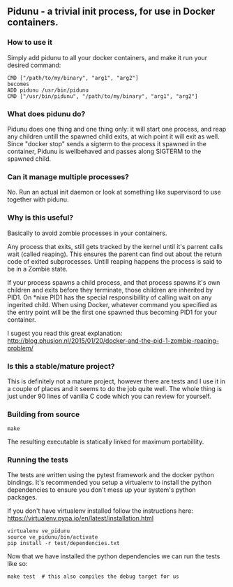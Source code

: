 ## Pidunu - a trivial init process, for use in Docker containers.


### How to use it
Simply add pidunu to all your docker containers, and make it run your desired command:

    CMD ["/path/to/my/binary", "arg1", "arg2"]
    becomes
    ADD pidunu /usr/bin/pidunu
    CMD ["/usr/bin/pidunu", "/path/to/my/binary", "arg1", "arg2"]

### What does pidunu do?
Pidunu does one thing and one thing only: it will start one process, and reap
any children untill the spawned child exits, at wich point it will exit as well.
Since "docker stop" sends a sigterm to the process it spawned in the container,
Pidunu is wellbehaved and passes along SIGTERM to the spawned child.

### Can it manage multiple processes?
No. Run an actual init daemon or look at something like supervisord to use
together with pidunu.

### Why is this useful?
Basically to avoid zombie processes in your containers.

Any process that exits, still gets tracked by the kernel until it's parrent
calls wait (called reaping). This ensures the parent can find out about the return
code of exited subprocesses. Untill reaping happens the process is said to be in a
Zombie state.

If your process spawns a child process, and that process spawns it's own children
and exits before they terminate, those children are inherited by PID1.
On *nixe PID1 has the special responsibillity of calling wait on any ingerited child.
When using Docker, whatever command you specified as the entry point will be the
first one spawned thus becoming PID1 for your container.

I sugest you read this great explanation:
http://blog.phusion.nl/2015/01/20/docker-and-the-pid-1-zombie-reaping-problem/

### Is this a stable/mature project?
This is definitely not a mature project, however there are tests and I use it
in a couple of places and it seems to do the job quite well.
The whole thing is just under 90 lines of vanilla C code which you can review
for yourself.

### Building from source

    make

The resulting executable is statically linked for maximum portabillity.

### Running the tests
The tests are written using the pytest framework and the docker python bindings.
It's recommended you setup a virtualenv to install the python dependencies to
ensure you don't mess up your system's python packages.

If you don't have virtualenv installed follow the instructions here:
https://virtualenv.pypa.io/en/latest/installation.html

    virtualenv ve_pidunu
    source ve_pidunu/bin/activate
    pip install -r test/dependencies.txt

Now that we have installed the python dependencies we can run the tests like so:

    make test  # this also compiles the debug target for us
